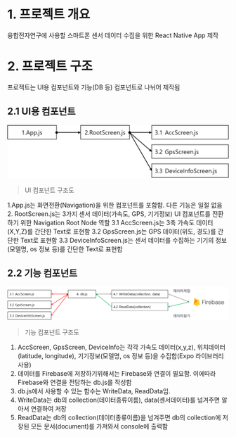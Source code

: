 # __1. 프로젝트 개요__
융합전자연구에 사용할 스마트폰 센서 데이터 수집을 위한 React Native App 제작

# __2. 프로젝트 구조__
프로젝트는 UI용 컴포넌트와 기능(DB 등) 컴포넌트로 나뉘어 제작됨

## __2.1 UI용 컴포넌트__
<img src='./UI 컴포넌트 구조도.png' />


>UI 컴포넌트 구조도 

1.App.js는 화면전환(Navigation)을 위한 컴포넌트를 포함함. 다른 기능은 일절 없음
2. RootScreen.js는 3가지 센서 데이터(가속도, GPS, 기기정보) UI 컴포넌트를 전환하기 위한 Navigation Root Node 역할
3.1 AccScreen.js는 3축 가속도 데이터(X,Y,Z)를 간단한 Text로 표현함 
3.2 GpsScreen.js는 GPS 데이터(위도, 경도)를 간단한 Text로 표현함
3.3 DeviceInfoScreen.js는 센서 데이터를 수집하는 기기의 정보(모델명, os 정보 등)를 간단한 Text로 표현함

## __2.2 기능 컴포넌트__
<img src='./기능 컴포넌트 구조도.png'/>


>기능 컴포넌트 구조도
1. AccScreen, GpsScreen, DeviceInfo는 각각 가속도 데이터(x,y,z), 위치데이터(latitude, longitude), 기기정보(모델명, os 정보 등)을 수집함(Expo 라이브러리 사용)
2. 데이터를 Firebase에 저장하기위해서는 Firebase와 연결이 필요함. 이에따라 Firebase와 연결을 전담하는 db.js를 작성함
3. db.js에서 사용할 수 있는 함수는 WriteData, ReadData임.
4. WriteData는 db의 collection(데이터종류이름), data(센서데이터)를 넘겨주면 알아서 연결하여 저장 
5. ReadData는 db의 collection(데이터종류이름)을 넘겨주면 db의 collection에 저장된 모든 문서(document)를 가져와서 console에 출력함



